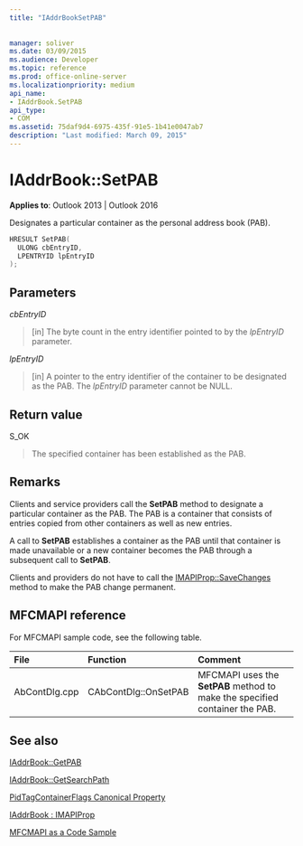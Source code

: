 ```yaml
---
title: "IAddrBookSetPAB"
 
 
manager: soliver
ms.date: 03/09/2015
ms.audience: Developer
ms.topic: reference
ms.prod: office-online-server
ms.localizationpriority: medium
api_name:
- IAddrBook.SetPAB
api_type:
- COM
ms.assetid: 75daf9d4-6975-435f-91e5-1b41e0047ab7
description: "Last modified: March 09, 2015"
---
```


# IAddrBook::SetPAB

  
  
**Applies to**: Outlook 2013 | Outlook 2016 
  
Designates a particular container as the personal address book (PAB).
  
```cpp
HRESULT SetPAB(
  ULONG cbEntryID,
  LPENTRYID lpEntryID
);
```

## Parameters

 _cbEntryID_
  
> [in] The byte count in the entry identifier pointed to by the  _lpEntryID_ parameter. 
    
 _lpEntryID_
  
> [in] A pointer to the entry identifier of the container to be designated as the PAB. The  _lpEntryID_ parameter cannot be NULL. 
    
## Return value

S_OK 
  
> The specified container has been established as the PAB.
    
## Remarks

Clients and service providers call the **SetPAB** method to designate a particular container as the PAB. The PAB is a container that consists of entries copied from other containers as well as new entries. 
  
A call to **SetPAB** establishes a container as the PAB until that container is made unavailable or a new container becomes the PAB through a subsequent call to **SetPAB**. 
  
Clients and providers do not have to call the [IMAPIProp::SaveChanges](imapiprop-savechanges.md) method to make the PAB change permanent. 
  
## MFCMAPI reference

For MFCMAPI sample code, see the following table.
  
|**File**|**Function**|**Comment**|
|:-----|:-----|:-----|
|AbContDlg.cpp  <br/> |CAbContDlg::OnSetPAB  <br/> |MFCMAPI uses the **SetPAB** method to make the specified container the PAB. |
   
## See also



[IAddrBook::GetPAB](iaddrbook-getpab.md)
  
[IAddrBook::GetSearchPath](iaddrbook-getsearchpath.md)
  
[PidTagContainerFlags Canonical Property](pidtagcontainerflags-canonical-property.md)
  
[IAddrBook : IMAPIProp](iaddrbookimapiprop.md)


[MFCMAPI as a Code Sample](mfcmapi-as-a-code-sample.md)

